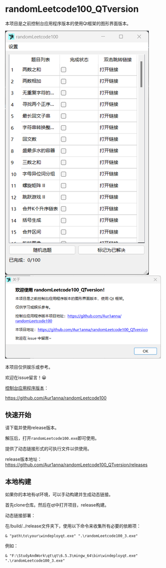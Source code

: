# randomLeetcode100_QTversion

本项目是之前控制台应用程序版本的使用Qt框架的图形界面版本。

![image-20250215175627912](README.assets/image-20250215175627912.png)![image-20250215175647305](README.assets/image-20250215175647305.png)

本项目仅供娱乐或参考。

欢迎在issue留言！😀

[控制台应用程序版本](https://github.com/Aur1anna/randomLeetcode100)：

https://github.com/Aur1anna/randomLeetcode100



## 快速开始

请下载并使用release版本。

解压后，打开`randomLeetcode100.exe`即可使用。

提供了动态链接形式的可执行文件以供使用。

release版本地址：https://github.com/Aur1anna/randomLeetcode100_QTversion/releases



## 本地构建

如果你的本地有qt环境，可以手动构建并生成动态链接。

首先clone仓库。然后在qt中打开项目，release构建。

动态链接部署：

在/build/../release文件夹下，使用以下命令来收集所有必要的依赖项：

```shell
& "path\to\your\windeployqt.exe" ".\randomLeetcode100_3.exe"
```

例如：

```shell
& "F:\StudyAndWork\qt\qt\6.5.3\mingw_64\bin\windeployqt.exe" ".\randomLeetcode100_3.exe"
```


